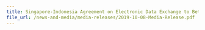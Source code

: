 ```yaml
---
title: Singapore-Indonesia Agreement on Electronic Data Exchange to Better Facilitate and Secure Trade 
file_url: /news-and-media/media-releases/2019-10-08-Media-Release.pdf
---
```

